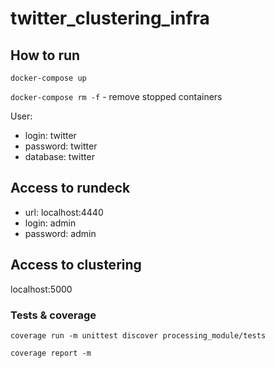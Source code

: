 # twitter_clustering_infra

## How to run
`docker-compose up`

`docker-compose rm -f` - remove stopped containers

User:
- login: twitter
- password: twitter
- database: twitter

## Access to rundeck
- url: localhost:4440
- login: admin
- password: admin

## Access to clustering
localhost:5000

### Tests & coverage
`coverage run -m unittest discover processing_module/tests`

`coverage report -m`
